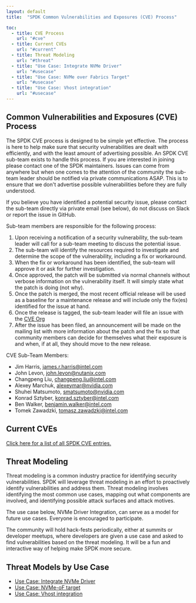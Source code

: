 ```yaml
---
layout: default
title:  "SPDK Common Vulnerabilities and Exposures (CVE) Process"

toc:
  - title: CVE Process
    url: "#cve"
  - title: Current CVEs
    url: "#current"
  - title: Threat Modeling
    url: "#threat"
  - title: "Use Case: Integrate NVMe Driver"
    url: "#usecase"
  - title: "Use Case: NVMe over Fabrics Target"
    url: "#usecase"
  - title: "Use Case: Vhost integration"
    url: "#usecase"
---
```


<a id="cve"></a>
## Common Vulnerabilities and Exposures (CVE) Process

The SPDK CVE process is designed to be simple yet effective. The process is here to help make sure that security
vulnerabilities are dealt with efficiently, and with the least amount of advertising possible. An SPDK CVE sub-team
exists to handle this process. If you are interested in joining please contact one of the SPDK maintainers.
Issues can come from anywhere but when one comes to the attention of the community the sub-team leader should
be notified via private communications ASAP. This is to ensure that we don't advertise possible vulnerabilities
before they are fully understood.

If you believe you have identified a potential security issue, please contact the sub-team directly via private
email (see below), do not discuss on Slack or report the issue in GitHub.

Sub-team members are responsible for the following process:

1. Upon receiving a notification of a security vulnerability, the sub-team leader will call for a sub-team meeting
to discuss the potential issue.
2. The sub-team will identify the resources required to investigate and determine the scope of the vulnerability, including a fix or workaround.
3. When the fix or workaround has been identified, the sub-team will approve it or ask for further investigation.
4. Once approved, the patch will be submitted via normal channels without verbose information on the vulnerability
itself. It will simply state what the patch is doing (not why).
5. Once the patch is merged, the most recent official release will be used as a baseline for a maintenance release and will
include only the fix(es) identified for the issue at hand.
6. Once the release is tagged, the sub-team leader will file an issue with the [CVE Org](https://cve.mitre.org)
7. After the issue has been filed, an announcement will be made on the mailing list with more information about
the patch and the fix so that community members can decide for themselves what their exposure is and when, if at
all, they should move to the new release.

CVE Sub-Team Members:

* Jim Harris, james.r.harris@intel.com
* John Levon, john.levon@nutanix.com
* Changpeng Liu, changpeng.liu@intel.com
* Alexey Marchuk, alexeymar@nvidia.com
* Shuhei Matsumoto, smatsumoto@nvidia.com
* Konrad Sztyber, konrad.sztyber@intel.com
* Ben Walker, benjamin.walker@intel.com
* Tomek Zawadzki, tomasz.zawadzki@intel.com

<a id="current"></a>
## Current CVEs

[Click here for a list of all SPDK CVE entries.](https://cve.mitre.org/cgi-bin/cvekey.cgi?keyword=spdk)

<a id="threat"></a>
## Threat Modeling

Threat modeling is a common industry practice for identifying security vulnerabilities. SPDK will leverage threat
modeling in an effort to proactively identify vulnerabilities and address them. Threat modeling involves identifying
the most common use cases, mapping out what components are involved, and identifying possible attack surfaces
and attack motives.

The use case below, NVMe Driver Integration, can serve as a model for future use cases. Everyone is encouraged
to participate.

The community will hold hack-fests periodically, either at summits or developer meetups, where developers are given
a use case and asked to find vulnerabilities based on the threat modeling. It will be a fun and interactive way of
helping make SPDK more secure.

<a id="usecase"></a>
## Threat Models by Use Case

* [Use Case: Integrate NVMe Driver](https://ci.spdk.io/download/threat_models/NVMe-Threat-Model.pdf)
* [Use Case: NVMe-oF target](https://ci.spdk.io/download/threat_models/NVMe-oF-Target-Threat-Model.pdf)
* [Use Case: Vhost integration](https://ci.spdk.io/download/threat_models/VHOST-threat-model.pdf)
